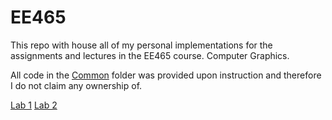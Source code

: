 # EE465

This repo with house all of my personal implementations for the assignments and lectures in the EE465 course. Computer Graphics. 

All code in the [Common](Common/) folder was provided upon instruction and therefore I do not claim any ownership of.

[Lab 1](Lab%201/README.md)
[Lab 2](Lab%202/README.md)
